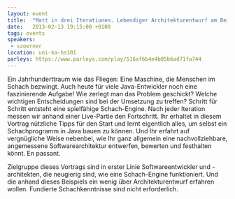 ```yaml
---
layout: event
title:  "Matt in drei Iterationen. Lebendiger Architekturentwurf am Beispiel einer Schach-Engine"
date:   2013-02-13 19:15:00 +0100
tags: events
speakers:
 - szoerner
location: uni-ka-hs101
parleys: https://www.parleys.com/play/516af6b4e4b05b6ad71fa744
---
```


Ein Jahrhunderttraum wie das Fliegen: Eine Maschine, die Menschen im Schach bezwingt. Auch heute für viele Java-Entwickler noch eine faszinierende Aufgabe! Wie zerlegt man das Problem geschickt? Welche wichtigen Entscheidungen sind bei der Umsetzung zu treffen? Schritt für Schritt entsteht eine spielfähige Schach-Engine. Nach jeder Iteration messen wir anhand einer Live-Partie den Fortschritt. Ihr erhaltet in diesem Vortrag nützliche Tipps für den Start und lernt eigentlich alles, um selbst ein Schachprogramm in Java bauen zu können. Und Ihr erfahrt auf vergnügliche Weise nebenbei, wie Ihr ganz allgemein eine nachvollziehbare, angemessene Softwarearchitektur entwerfen, bewerten und festhalten könnt. En passant.

Zielgruppe dieses Vortrags sind in erster Linie Softwareentwickler und -architekten, die neugierig sind, wie eine Schach-Engine funktioniert. Und die anhand dieses Beispiels ein wenig über Architekturentwurf erfahren wollen. Fundierte Schachkenntnisse sind nicht erforderlich.
